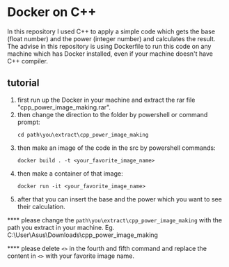 # Docker on C++

In this repository I used C++ to apply a simple code which gets the base (float number) and the power (integer number) and calculates the result. The advise in this repository is using Dockerfile to run this code on any machine which has Docker installed, even if your machine doesn't have C++ compiler.

 ## tutorial
 1. first run up the Docker in your machine and extract the rar file "cpp_power_image_making.rar".
 2. then change the direction to the folder by powershell or command prompt:
    ```console
    cd path\you\extract\cpp_power_image_making
    ```
 4. then make an image of the code in the src by powershell commands:
    ```console
    docker build . -t <your_favorite_image_name>
    ```
 5. then make a container of that image:
    ```console
    docker run -it <your_favorite_image_name>
    ```
 6. after that you can insert the base and the power which you want to see their calculation.
    
  **** please change the ```path\you\extract\cpp_power_image_making``` with the path you extract in your machine. Eg. C:\User\Asus\Downloads\cpp_power_image_making
  
  **** please delete ```<>``` in the fourth and fifth command and replace the content in ```<>``` with your favorite image name.
